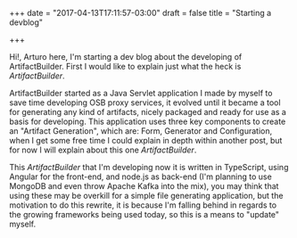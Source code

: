 +++
date = "2017-04-13T17:11:57-03:00"
draft = false
title = "Starting a devblog"

+++

Hi!, Arturo here, I'm starting a dev blog about the developing of ArtifactBuilder. First I would like to explain just what the heck is *ArtifactBuilder*.

ArtifactBuilder started as a Java Servlet application I made by myself to save time developing OSB proxy services, it evolved until it became a tool for generating any kind of artifacts, nicely packaged and ready for use as a basis for developing.
This application uses three key components to create an "Artifact Generation", which are: Form, Generator and Configuration, when I get some free time I could explain in depth within another post, but for now I will explain about this one *ArtifactBuilder*.

This *ArtifactBuilder* that I'm developing now it is written in TypeScript, using Angular for the front-end, and node.js as back-end (I'm planning to use MongoDB and even throw Apache Kafka into the mix), you may think that using these may be overkill for a simple file generating application, but the motivation to do this rewrite, it is because I'm falling behind in regards to the growing frameworks being used today, so this is a means to "update" myself.

